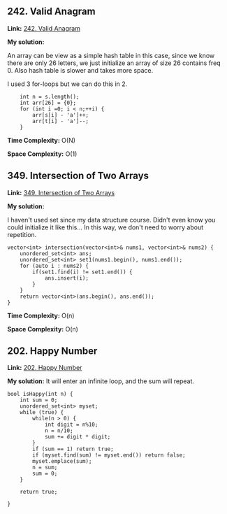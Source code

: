 ## 242. Valid Anagram

**Link:** [242. Valid Anagram](https://leetcode.cn/problems/valid-anagram/)

**My solution:** 

An array can be view as a simple hash table in this case, since we know there are only 26 letters, we just initialize an array of size 26 contains freq 0. Also hash table is slower and takes more space.

I used 3 for-loops but we can do this in 2.

```
    int n = s.length();
    int arr[26] = {0};
    for (int i =0; i < n;++i) {
        arr[s[i] - 'a']++;
        arr[t[i] - 'a']--;
    }
 ```

**Time Complexity:**  O(N)

**Space Complexity:**  O(1)


## 349. Intersection of Two Arrays

**Link:** [349. Intersection of Two Arrays](https://leetcode.cn/problems/intersection-of-two-arrays/)

**My solution:** 

I haven't used set since my data structure course. Didn't even know you could initialize it like this... In this way, we don't need to worry about repetition.

```
vector<int> intersection(vector<int>& nums1, vector<int>& nums2) {
    unordered_set<int> ans;
    unordered_set<int> set1(nums1.begin(), nums1.end());
    for (auto i : nums2) {
        if(set1.find(i) != set1.end()) {
            ans.insert(i);
        }
    }
    return vector<int>(ans.begin(), ans.end());
}
```

**Time Complexity:**  O(n)

**Space Complexity:**  O(n)


## 202. Happy Number

**Link:** [202. Happy Number](https://leetcode.cn/problems/happy-number/comments/)

**My solution:** 
It will enter an infinite loop, and the sum will repeat.
```
bool isHappy(int n) {
    int sum = 0;
    unordered_set<int> myset;
    while (true) {
        while(n > 0) {
            int digit = n%10;
            n = n/10;
            sum += digit * digit; 
        }
        if (sum == 1) return true;
        if (myset.find(sum) != myset.end()) return false;
        myset.emplace(sum);
        n = sum;
        sum = 0;
    }

    return true;
    
}
```

